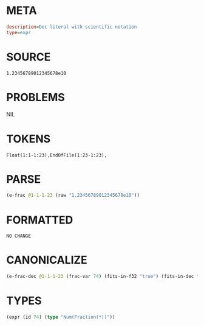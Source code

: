 # META
~~~ini
description=Dec literal with scientific notation
type=expr
~~~
# SOURCE
~~~roc
1.23456789012345678e10
~~~
# PROBLEMS
NIL
# TOKENS
~~~zig
Float(1:1-1:23),EndOfFile(1:23-1:23),
~~~
# PARSE
~~~clojure
(e-frac @1-1-1-23 (raw "1.23456789012345678e10"))
~~~
# FORMATTED
~~~roc
NO CHANGE
~~~
# CANONICALIZE
~~~clojure
(e-frac-dec @1-1-1-23 (frac-var 74) (fits-in-f32 "true") (fits-in-dec "true") (value "1.2345678901234568e10") (id 74))
~~~
# TYPES
~~~clojure
(expr (id 74) (type "Num(Fraction(*))"))
~~~